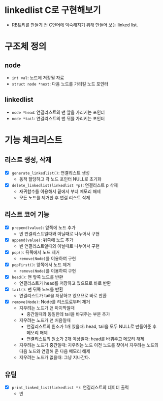 # linkedlist C로 구현해보기 
- RB트리를 만들기 전 C언어에 익숙해지기 위해 만들어 보는 linked list.

# 구조체 정의
## node
- `int val`: 노드에 저장될 자료 
- `struct node *next`: 다음 노드를 가리킬 노드 포인터
## linkedlist
- `node *head`: 연결리스트의 맨 앞을 가리키는 포인터 
- `node *tail`: 연결리스트의 맨 뒤를 가리키는 포인터 

# 기능 체크리스트 
## 리스트 생성, 삭제
- [x] `generate_linkedlist()`: 연결리스트 생성
    - 동적 할당하고 각 노드 포인터 NULL로 초기화
- [x] `delete_linkedlist(linkedlist *p)`: 연결리스트 p 삭제
    - 재귀함수를 이용해서 끝에서 부터 메모리 해제
    - 모든 노드를 제거한 후 연결 리스트 삭제

## 리스트 코어 기능 
- [x] `prepend(value)`: 앞쪽에 노드 추가 
    - 빈 연결리스트일때와 아닐때로 나누어서 구현 
- [x] `append(value)`: 뒤쪽에 노드 추가 
    - 빈 연결리스트일때와 아닐때로 나누어서 구현 
- [x] `pop()`: 뒤쪽에서 노드 제거
    - `remove(Node)`를 이용하여 구현
- [x] `popFirst()`: 앞쪽에서 노드 제거
    - `remove(Node)`를 이용하여 구현
- [x] `head()`: 맨 앞쪽 노드를 반환 
    - 연결리스트가 head를 저장하고 있으므로 바로 반환
- [x] `tail()`: 맨 뒤쪽 노드를 반환 
    - 연결리스트가 tail을 저장하고 있으므로 바로 반환   
- [x] `remove(Node)`: Node를 리스트로부터 제거 
    - 지우려는 노드가 맨 마지막일때
        - 중간일때와 동일한데 tail을 바꿔주는 부분 추가
    - 지우려는 노드가 맨 처음일때 
        - 연결리스트의 원소가 1개 있을때: head, tail을 모두 NULL로 만들어준 후 메모리 해제
        - 연결리스트의 원소가 2개 이상일때: head를 바꿔주고 메모리 해제 
    - 지우려는 노드가 중간일때: 지우려는 노드 이전 노드를 찾아서 지우려는 노드의 다음 노드와 연결해 준 다음 메모리 해제 
    - 지우려는 노드가 없을때: 그냥 지나간다. 
        

## 유틸
- [x] `print_linked_list(linkedlist *)`: 연결리스트의 데이터 출력
    - 빈 